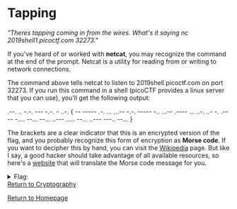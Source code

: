 # Tapping
*"Theres tapping coming in from the wires. What's it saying nc 2019shell1.picoctf.com 32273."*

If you've heard of or worked with **netcat**, you may recognize the command at the end of the prompt. Netcat is a utility for reading from or writing to network connections. 

The command above tells netcat to listen to 2019shell.picoctf.com on port 32273. If you run this command in a shell (picoCTF provides a linux server that you can use), you'll
get the following output:

.--. .. -.-. --- -.-. - ..-. { -- ----- .-. ... ...-- -.-. ----- -.. ...-- .---- ... ..-. ..- -. .---- -.... --... --... ..--- ..... --... ..--- ---.. --... }

The brackets are a clear indicator that this is an encrypted version of the flag, and you probably recognize this form of encryption as **Morse code**. If you want to decipher
this by hand, you can visit the [Wikipedia](https://en.wikipedia.org/wiki/Morse_code) page. But like I say, a good hacker should take advantage of all available resources, so 
here's a [website](https://morsecode.world/international/translator.html) that will translate the Morse code message for you.

<details>
  <summary>Flag:</summary>
  PICOCTF{M0RS3C0D31SFUN1677257287}
</details

[Return to Cryptography](https://github.com/sdvickers98/picoCTF-2019-Walkthrough/blob/master/cryptography/%230%20-%20Cryptography%20Home%20Page.md)

[Return to Homepage](https://github.com/sdvickers98/picoCTF-2019-Walkthrough)
